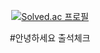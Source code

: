 <div align="center"
Welcome 👋 

</div>

[![Solved.ac
프로필](http://mazassumnida.wtf/api/v2/generate_badge?boj=choi_mung)](https://solved.ac/choi_mung)


#안녕하세요 출석체크
